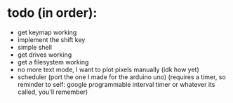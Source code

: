 # todo (in order):
 - get keymap working
 - implement the shift key
 - simple shell
 - get drives working
 - get a filesystem working
 - no more text mode, I want to plot pixels manually (idk how yet)
 - scheduler (port the one I made for the arduino uno) (requires a timer, so reminder to self: google programmable interval timer or whatever its called, you'll remember)